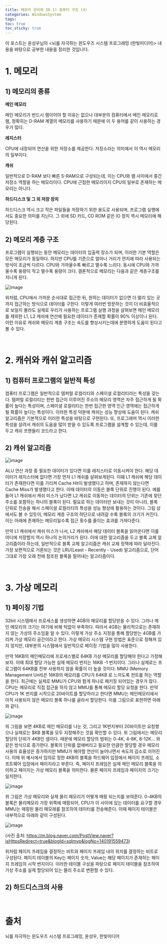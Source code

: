 ```yaml
---
title: 메모리 관리와 IO 1) 컴퓨터 구조 (4)
categories: WindowsSystem
tags: 
toc: true
toc_sticky: true
---
```


이 포스트는 윤성우님의 <뇌를 자극하는 윈도우즈 시스템 프로그래밍 (한빛미디어)> 내용을 바탕으로 공부한 내용을 정리한 것입니다. 

# **1. 메모리**

## **1) 메모리의 종류**

**메인 메모리**

메인 메모리가 반드시 램이어야 할 이유는 없으나 대부분의 컴퓨터에서 메인 메모리로 램, 정확히는 D-RAM 계열의 메모리를 사용하기 때문에 이 두 용어를 같이 사용하는 경우가 많다. 

**레지스터**

CPU에 내장되어 연산을 위한 저장소를 제공한다. 저장소라는 의미에서 이 역시 메모리의 일부이다. 

**캐쉬**

일반적으로 D-RAM 보다 빠른 S-RAM으로 구성되는데, 이는 CPU와 램 사이에서 중간 저장소 역할을 하는 메모리이다. CPU에 근접한 메모리이지 CPU의 일부로 존재하는 메모리는 아니다. 

**하드디스크 및 그 외 저장 장치**

하드디스크 역시 크고 작은 파일들을 저장하기 위한 용도로 사용되며, 프로그램 실행에서도 중요한 의미를 지닌다. 그 외에 SD 카드, CD ROM 같은 IO 장치 역시 메모리에 해당된다. 

## **2) 메모리 계층 구조**

프로그램이 실행되는 동안 메모리는 데이터의 입출력 장소가 되며, 이러한 기본 역할은 모든 메모리가 동일하다. 하지만 CPU를 기준으로 얼마나 거리가 먼지에 따라 사용되는 방식이 조금씩 다르다. CPU와 가까울수록 빠르고 멀수록 느리다. 동시에 CPU와 가까울수록 용량이 작고 멀수록 용량이 크다. 결론적으로 메모리는 다음과 같은 계층구조를 지니게 된다. 

![image](https://user-images.githubusercontent.com/96677719/212539582-4cbb4f18-4e56-4e7f-a3a3-7db1d3905897.png)

위처럼, CPU에서 가까운 순서대로 접근한 뒤, 원하는 데이터가 없으면 더 멀리 있는 곳까지 접근하는 방식으로 데이터를 구한다. 이렇게 여러번 방문하는 것이 더 비효율적으로 보일지 몰라도 실제로 우리가 사용하는 프로그램 실행 과정을 살펴보면 메인 메모리를 제외한 L1, L2 캐쉬에 연산에 필요한 데이터가 존재할 확률이 90% 이상이나 된다. 이런 이유로 캐쉬와 메모리 계층 구조는 속도를 향상시키는데에 분명하게 도움이 된다고 볼 수 있다. 

<br/>

# **2. 캐쉬와 캐쉬 알고리즘**

## **1) 컴퓨터 프로그램의 일반적 특성**

컴퓨터 프로그램은 일반적으로 템퍼럴 로컬리티와 스페이셜 로컬리티라는 특성을 갖는다. 템퍼럴 로컬리티는 한번 접근이 이루어진 주소의 메모리 영역은 자주 접근하게 될 확률이 높다는 특성이며, 스페이셜 로컬리티는 한번 접근한 영역 인근 영역에는 접근하게 될 확률이 높다는 특성이다. 이러한 특성 덕분에 캐쉬는 성능 향상에 도움이 된다. 캐쉬 알고리즘은 기본적으로 이러한 특성을 바탕으로 구현된다. 또, 프로그래머 역시 이러한 특성을 살려서 캐쉬의 도움을 많이 받을 수 있도록 프로그램을 설계할 수 있는데, 이를 두고 캐쉬 프렌들리 코드라고 한다. 

## **2) 캐쉬 알고리즘**

![image](https://user-images.githubusercontent.com/96677719/214404586-7ec1f5ed-f559-44d4-a0f9-a9c98c5b953c.png)

ALU 연산 과정 중 필요한 데이터가 있다면 이를 레지스터로 이동시켜야 한다. 해당 데이터가 레지스터에 없다면 가장 먼저 L1 캐쉬를 살펴보게된다. 이떄 L1 캐쉬에 해당 데이터가 존재한다면 이를 가리켜 Cache Hit이 발생했다고 하며, 존재하지 않는다면 Cache Miss가 발생했다고 한다. 이때 데이터의 이동은 블록 단위로 진행이 된다. 예를 들어 L1 캐쉬에서 캐쉬 미스가 났다면 L2 캐쉬로 이동하는 데이터의 단위는 기존에 찾던 주소를 포함하는 하나의 블록이 된다. 필요로 하는 데이터만 보내는 것이 아니라, 블록 단위로 전송을 해서 스페이셜 로컬리티의 특성을 성능 향상에 활용하는 것이다. 그림 상에서도 볼 수 있듯이, 메모리 계층 구조의 하단으로 내려갈 수록 블록의 크기가 커진다. 이는 아래에 존재하는 메모리일수록 접근 횟수를 줄이는 효과를 가져다준다. 

만약 L1 캐쉬에서 캐쉬 미스가 나서, L2 캐쉬에서 해당 데이터 블록을 읽어온다면 이를 어디에 저장할지 역시 하나의 논의거리가 된다. 이에 대한 알고리즘을 두고 블록 교체 알고리즘이라 하는데, 일반적으로 블록 교체 알고리즘은 캐쉬 교체 정책에 따라 달라진다. 가장 보편적으로 거론되는 것은 LRU(Least - Recently - Used) 알고리즘으로, 단어 그대로 가장 오래 전에 참조된 블록을 밀어내는 알고리즘이다. 

<br/>

# **3. 가상 메모리**

## **1) 페이징 기법**

32bit 시스템에서 프로세스를 생성하면 4GB의 메모리를 할당받을 수 있다. 그러나 메인 메모리의 크기는 여기에 비해 턱없이 부족하다. 따라서 4GB는 물리적으로는 존재하지 않는 가상의 주소임을 알 수 있다. 이렇게 가상 주소 지정을 통해 할당받는 4GB를 가리켜 가상 메모리 공간이라고 한다. 가상 메모리 시스템 구현 방법은 표준으로 정해져 있지 않지만, 대부분의 시스템에서 일반적으로 페이징 기법을 많이 사용한다. 

만약 16KB의 메인메모리에 프로세스별로 64KB 가상 메모리를 할당해야 한다고 가정해보자. 이때 최대 할당 가능한 실제 메모리 번지는 16KB -1 번지이다. 그러나 실제로는 프로그램이 64KB를 전부 사용하지 않을 확률이 더 높을 것이다. MMU (Memory Management Unit)은 16KB의 메모리를 CPU가 64KB 로 느끼도록 컨트롤 하는 역할을 한다. 최근에는 실제로 MMU가 CPU와 함게 하나로 패키징 되어있는 경우가 많다. CPU는 메모리로 직접 접근을 하지 않고 MMU를 통해 메모리 할당 요청을 한다. 만약 CPU가 1K 번지를 시작으로 20바이트를 할당하라고 한다면 MMU는 메인메모리에서 아직 사용되지 않은 메모리 블록 하나를 골라서 할당한다. 이를 그림으로 표현하면 아래와 같다.  

![image](https://user-images.githubusercontent.com/96677719/214494805-01d3449c-db22-4bd3-b8fb-207973435d60.png)

위 그림을 보면 4KB로 메인 메모리를 나눈 것, 그리고 1K번지부터 20바이트만 요청했으나 실제로는 $KB 블록을 모두 지정해주는 것을 확인할 수 있다. 위 그림에서는 메모리 할당의 단위가 4KB인 셈이다. 때문에 메모리 할당의 범위는 0-4K, 4-8K, 8-12K... 와 같은 방식으로 증가한다. 블록의 단위를 없애버리고 필요한 만큼만 할당할 경우 메모리 사용의 효율성은 증가하지만 MMU가 해야할 연산이 늘어나면서 속도의 감소로 이어진다. 이때 위 예시에서 임의로 정한 4KB의 블록을 하드웨어 입장에서 페이지 프레임, 소프트웨어 입장에서 페이지라고 부른다. 즉, 페이지 프레임은 실제 메인 메모리 블록을 의미하고 페이지는 가상 메모리 블록을 의미한다. 물론 페이지 프레임과 페이지의 크기는 일치한다. 


![image](https://user-images.githubusercontent.com/96677719/214495968-9a31365c-8a51-435d-bcdc-037478edd567.png)

위 그림은 가상 메모리와 실제 물리 메모리가 어떻게 매핑 되는지를 보여준다. 0-4KB의 블록은 물리메모리 가장 위쪽에 매핑되어, CPU가 이 사이에 있는 데이터를 요구할 경우 MMU는 매핑된 물리 매모레를 참조하여 데이터를 전송해준다. 이때 페이지 테이블은 내부적으로 아래와 같이 구성된다. 

![image](https://user-images.githubusercontent.com/96677719/214496532-5cbfe3be-7386-4223-a282-dc354e7ed82e.png)

(사진 출처: https://m.blog.naver.com/PostView.naver?isHttpsRedirect=true&blogId=sqlmvp&logNo=140191559473)

위처럼 페이지 프레임을 결정하는 비트와 페이지 프레임 내의 위치를 결정하는 비트로 구성된다. 페이지 테이블의 Key는 페이지 숫자, Value는 해당 페이지가 존재하는 페이지 프레임의 시작 번지이다. 이러한 테이블 구성을 파탕으로 페이지 테이블을 참조하여 가상 주소를 실제 할당되어 있는 물리 주소로 변환할 수 있다. 

## **2) 하드디스크의 사용**

<br/>

# **출처**

뇌를 자극하는 윈도우즈 시스템 프로그래밍, 윤성우, 한빛미디어
